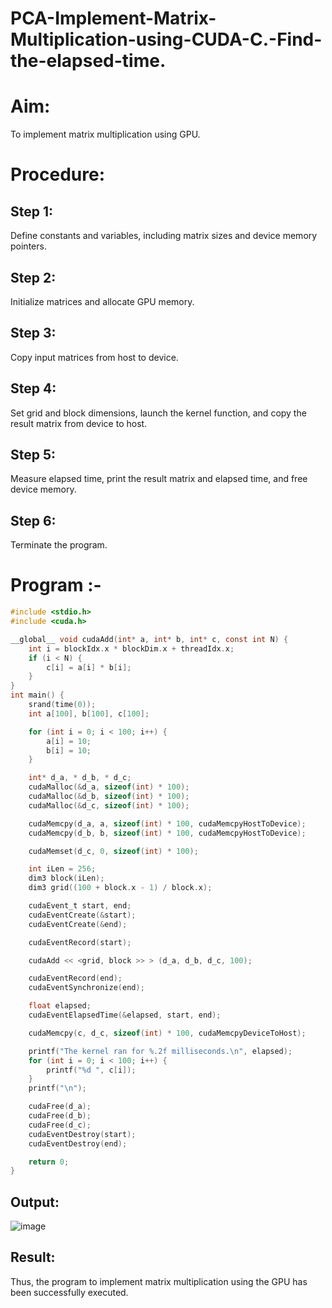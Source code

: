 # PCA-Implement-Matrix-Multiplication-using-CUDA-C.-Find-the-elapsed-time.

# Aim:
To implement matrix multiplication using GPU.

# Procedure:
## Step 1:
Define constants and variables, including matrix sizes and device memory pointers.

## Step 2:
Initialize matrices and allocate GPU memory.

## Step 3:
Copy input matrices from host to device.

## Step 4:
Set grid and block dimensions, launch the kernel function, and copy the result matrix from device to host.

## Step 5:
Measure elapsed time, print the result matrix and elapsed time, and free device memory.

## Step 6:
Terminate the program.

# Program :-
``` c
#include <stdio.h>
#include <cuda.h>

__global__ void cudaAdd(int* a, int* b, int* c, const int N) {
    int i = blockIdx.x * blockDim.x + threadIdx.x;
    if (i < N) {
        c[i] = a[i] * b[i];
    }
}
int main() {
    srand(time(0));
    int a[100], b[100], c[100];

    for (int i = 0; i < 100; i++) {
        a[i] = 10;
        b[i] = 10;
    }

    int* d_a, * d_b, * d_c;
    cudaMalloc(&d_a, sizeof(int) * 100);
    cudaMalloc(&d_b, sizeof(int) * 100);
    cudaMalloc(&d_c, sizeof(int) * 100);

    cudaMemcpy(d_a, a, sizeof(int) * 100, cudaMemcpyHostToDevice);
    cudaMemcpy(d_b, b, sizeof(int) * 100, cudaMemcpyHostToDevice);

    cudaMemset(d_c, 0, sizeof(int) * 100);

    int iLen = 256;
    dim3 block(iLen);
    dim3 grid((100 + block.x - 1) / block.x);

    cudaEvent_t start, end;
    cudaEventCreate(&start);
    cudaEventCreate(&end);

    cudaEventRecord(start);

    cudaAdd << <grid, block >> > (d_a, d_b, d_c, 100);

    cudaEventRecord(end);
    cudaEventSynchronize(end);

    float elapsed;
    cudaEventElapsedTime(&elapsed, start, end);

    cudaMemcpy(c, d_c, sizeof(int) * 100, cudaMemcpyDeviceToHost);

    printf("The kernel ran for %.2f milliseconds.\n", elapsed);
    for (int i = 0; i < 100; i++) {
        printf("%d ", c[i]);
    }
    printf("\n");

    cudaFree(d_a);
    cudaFree(d_b);
    cudaFree(d_c);
    cudaEventDestroy(start);
    cudaEventDestroy(end);

    return 0;
}
```

## Output:
![image](https://github.com/curiouzs/-PCA-Implement-Matrix-Multiplication-using-CUDA-C.-Find-the-elapsed-time./assets/75234646/1b40b7a7-e980-43f3-8068-ff07cbf951e2)

## Result:
Thus, the program to implement matrix multiplication using the GPU has been successfully executed.
